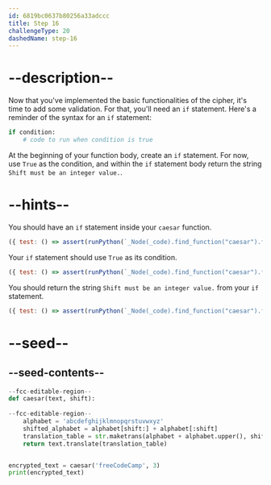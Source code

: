 ```yaml
---
id: 6819bc0637b80256a33adccc
title: Step 16
challengeType: 20
dashedName: step-16
---
```


# --description--

Now that you've implemented the basic functionalities of the cipher, it's time to add some validation. For that, you'll need an `if` statement. Here's a reminder of the syntax for an `if` statement:

```py
if condition:
    # code to run when condition is true
```

At the beginning of your function body, create an `if` statement. For now, use `True` as the condition, and within the `if` statement body return the string `Shift must be an integer value.`.

# --hints--

You should have an `if` statement inside your `caesar` function.

```js
({ test: () => assert(runPython(`_Node(_code).find_function("caesar").find_ifs()[0]`)) })
```

Your `if` statement should use `True` as its condition.

```js
({ test: () => assert(runPython(`_Node(_code).find_function("caesar").find_ifs()[0].find_conditions()[0].is_equivalent("True")`)) })
```

You should return the string `Shift must be an integer value.` from your `if` statement.

```js
({ test: () => assert(runPython(`_Node(_code).find_function("caesar").find_ifs()[0].find_bodies()[0].has_return("'Shift must be an integer value.'")`)) })
```

# --seed--

## --seed-contents--

```py
--fcc-editable-region--
def caesar(text, shift):
    
--fcc-editable-region--
    alphabet = 'abcdefghijklmnopqrstuvwxyz'
    shifted_alphabet = alphabet[shift:] + alphabet[:shift]
    translation_table = str.maketrans(alphabet + alphabet.upper(), shifted_alphabet + shifted_alphabet.upper())
    return text.translate(translation_table)


encrypted_text = caesar('freeCodeCamp', 3)
print(encrypted_text)
```
